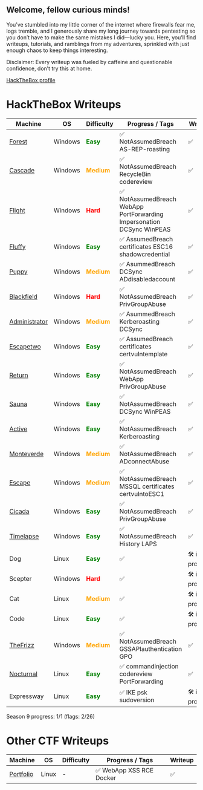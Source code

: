 ## Welcome, fellow curious minds!

You’ve stumbled into my little corner of the internet where firewalls fear me, logs tremble, and I generously share my long journey towards pentesting so you don’t have to make the same mistakes I did—lucky you. Here, you’ll find writeups, tutorials, and ramblings from my adventures, sprinkled with just enough chaos to keep things interesting.

Disclaimer: Every writeup was fueled by caffeine and questionable confidence, don’t try this at home.

[HackTheBox profile](https://app.hackthebox.com/profile/284567)

# HackTheBox Writeups

| Machine       | OS      | Difficulty | Progress / Tags                                         | Writeup          |
|---------------|---------|------------|---------------------------------------------------------|------------------|
| [Forest](ch3ckm8_HTB_forest.md)        | Windows | <span style="color: green; font-weight: bold;">Easy</span>       | ✅ NotAssumedBreach AS-REP-roasting                      | ✅       |
| [Cascade](ch3ckm8_HTB_Cascade.md)       | Windows | <span style="color: orange; font-weight: bold;">Medium</span>     | ✅ NotAssumedBreach RecycleBin codereview                | ✅     |
| [Flight](ch3ckm8_HTB_Flight.md)        | Windows | <span style="color: red; font-weight: bold;">Hard</span>       | ✅ NotAssumedBreach WebApp PortForwarding Impersonation DCSync WinPEAS   | ✅      |
| [Fluffy](ch3ckm8_HTB_fluffy.md)        | Windows | <span style="color: green; font-weight: bold;">Easy</span>       | ✅ AssumedBreach certificates ESC16 shadowcredential   | ✅    |
| [Puppy](ch3ckm8_HTB_puppy.md)         | Windows | <span style="color: orange; font-weight: bold;">Medium</span>     | ✅ AsummedBreach DCSync ADdisabledaccount        | ✅     |
| [Blackfield](ch3ckm8_HTB_Blackfield.md)    | Windows | <span style="color: red; font-weight: bold;">Hard</span>       | ✅ NotAssumedBreach PrivGroupAbuse                       | ✅     |
| [Administrator](ch3ckm8_HTB_Administrator.md) | Windows | <span style="color: orange; font-weight: bold;">Medium</span>     | ✅ AsummedBreach Kerberoasting DCSync                    | ✅    |
| [Escapetwo](ch3ckm8_HTB_EscapeTwo.md)    | Windows | <span style="color: green; font-weight: bold;">Easy</span>       | ✅ AssumedBreach certificates certvulntemplate           | ✅     |
| [Return](ch3ckm8_HTB_Return.md)        | Windows | <span style="color: green; font-weight: bold;">Easy</span>       | ✅ NotAssumedBreach WebApp PrivGroupAbuse                       | ✅  |
| [Sauna](ch3ckm8_HTB_sauna.md)         | Windows | <span style="color: green; font-weight: bold;">Easy</span>       | ✅ NotAssumedBreach DCSync WinPEAS                       | ✅    |
| [Active](ch3ckm8_HTB_Active.md)        | Windows | <span style="color: green; font-weight: bold;">Easy</span>       | ✅ NotAssumedBreach Kerberoasting                        | ✅    |
| [Monteverde](ch3ckm8_HTB_monteverde.md)    | Windows | <span style="color: orange; font-weight: bold;">Medium</span>     | ✅ NotAssumedBreach ADconnectAbuse                       | ✅      |
| [Escape](ch3ckm8_HTB_Escape.md)        | Windows | <span style="color: orange; font-weight: bold;">Medium</span>     | ✅ NotAssumedBreach MSSQL certificates certvulntoESC1      | ✅      |
| [Cicada](ch3ckm8_HTB_cicada.md)        | Windows | <span style="color: green; font-weight: bold;">Easy</span>       | ✅ NotAssumedBreach PrivGroupAbuse                         | ✅     |
| [Timelapse](ch3ckm8_HTB_Timelapse.md)     | Windows | <span style="color: green; font-weight: bold;">Easy</span>       | ✅ NotAssumedBreach History LAPS                         | ✅     |
| Dog           | Linux   | <span style="color: green; font-weight: bold;">Easy</span>       | ✅                                                      | 🛠️ in progress    |
| Scepter       | Windows | <span style="color: red; font-weight: bold;">Hard</span>       | ✅                                                        | 🛠️ in progress    |
| Cat           | Linux   | <span style="color: orange; font-weight: bold;">Medium</span>     | ✅                                                     | 🛠️ in progress    |
| Code          | Linux   | <span style="color: green; font-weight: bold;">Easy</span>       | ✅                                                      | 🛠️ in progress    |
| [TheFrizz](ch3ckm8_HTB_TheFrizz.md)      | Windows | <span style="color: orange; font-weight: bold;">Medium</span>     | ✅ NotAssumedBreach GSSAPIauthentication GPO       | ✅    |
| [Nocturnal](ch3ckm8_HTB_Nocturnal.md)     | Linux   | <span style="color: green; font-weight: bold;">Easy</span>       | ✅ commandinjection codereview PortForwarding   | ✅     |
| Expressway          | Linux   | <span style="color: green; font-weight: bold;">Easy</span>       | ✅ IKE psk sudoversion     | 🛠️ in progress    |
Season 9 progress: 1/1 (flags: 2/26)

# Other CTF Writeups

| Machine       | OS      | Difficulty | Progress / Tags                                         | Writeup          |
|---------------|---------|------------|---------------------------------------------------------|------------------|
| [Portfolio](ch3ckm8_RoboGRoot-CTF_Portfolio.md)        | Linux | -       | ✅ WebApp XSS RCE Docker   | ✅       |
